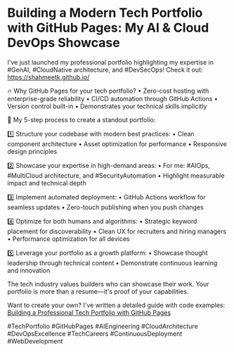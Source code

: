 # Building a Modern Tech Portfolio with GitHub Pages: My AI & Cloud DevOps Showcase

I've just launched my professional portfolio highlighting my expertise in #GenAI, #CloudNative architecture, and #DevSecOps! Check it out: https://shahmeetk.github.io/

🔥 Why GitHub Pages for your tech portfolio?
• Zero-cost hosting with enterprise-grade reliability
• CI/CD automation through GitHub Actions
• Version control built-in
• Demonstrates your technical skills implicitly

🚀 My 5-step process to create a standout portfolio:

1️⃣ Structure your codebase with modern best practices:
   • Clean component architecture
   • Asset optimization for performance
   • Responsive design principles

2️⃣ Showcase your expertise in high-demand areas:
   • For me: #AIOps, #MultiCloud architecture, and #SecurityAutomation
   • Highlight measurable impact and technical depth

3️⃣ Implement automated deployment:
   • GitHub Actions workflow for seamless updates
   • Zero-touch publishing when you push changes

4️⃣ Optimize for both humans and algorithms:
   • Strategic keyword placement for discoverability
   • Clean UX for recruiters and hiring managers
   • Performance optimization for all devices

5️⃣ Leverage your portfolio as a growth platform:
   • Showcase thought leadership through technical content
   • Demonstrate continuous learning and innovation

The tech industry values builders who can showcase their work. Your portfolio is more than a resume—it's proof of your capabilities.

Want to create your own? I've written a detailed guide with code examples: [Building a Professional Tech Portfolio with GitHub Pages](https://shahmeetk.github.io/blog/building_portfolio_with_github_pages.html)

#TechPortfolio #GitHubPages #AIEngineering #CloudArchitecture #DevOpsExcellence #TechCareers #ContinuousDeployment #WebDevelopment

